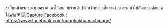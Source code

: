 ⚡เว็บหน้าแรกของมายคราฟ เอาไว้แยกกับร้านค้า (ห้ามจำหน่ายเด็ดขาด) สามารถนำไปดัดแปลงต่อยอดได้ครัช 💗
<a href="https://ibb.co/R0FvCnq"><img src="https://i.ibb.co/VS1jvys/Capture.png" alt="Capture" border="0"></a>
Facebook : https://www.facebook.com/nobphakhu.nachipoon/
